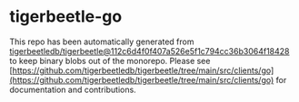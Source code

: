 # tigerbeetle-go
This repo has been automatically generated from [tigerbeetledb/tigerbeetle@112c6d4f0f407a526e5f1c794cc36b3064f18428](https://github.com/tigerbeetledb/tigerbeetle/commit/112c6d4f0f407a526e5f1c794cc36b3064f18428) to keep binary blobs out of the monorepo. Please see [https://github.com/tigerbeetledb/tigerbeetle/tree/main/src/clients/go](https://github.com/tigerbeetledb/tigerbeetle/tree/main/src/clients/go) for documentation and contributions.
